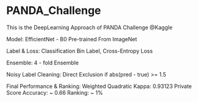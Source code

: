 # PANDA_Challenge
This is the DeepLearning Approach of PANDA Challenge @Kaggle


Model: EfficientNet - B0
       Pre-trained From ImageNet
       
Label & Loss: Classification Bin Label, Cross-Entropy Loss

Ensemble: 4 - fold Ensemble

Noisy Label Cleaning: Direct Exclusion if abs(pred - true) >= 1.5

Final Performance & Ranking:
       Weighted Quadratic Kappa:  0.93123 Private Score
       Accuracy: ~ 0.66
       Ranking: ~ 1%
